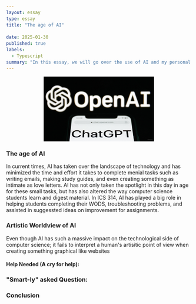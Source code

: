 ```yaml
---
layout: essay
type: essay
title: "The age of AI"

date: 2025-01-30
published: true
labels:
  - Typescript
summary: "In this essay, we will go over the use of AI and my personal experience in this age of AI"
---
```


<div style="display: flex; justify-content: center; align-items: center;">
<img src="/img/AI.png" alt="Coding Standards" style="display: block; margin: auto; width: 300px; heigt: auto">
  
</div>




### The age of AI
<p>In current times, AI has taken over the landscape of technology and has minimized the time and effort it takes to complete menial tasks such as writing emails, making study guides, and even creating something as intimate as love letters. AI has not only taken the spotlight in this day in age for these small tasks, but has also altered the way computer science students learn and digest material. In ICS 314, AI has played a big role in helping students completing their WODS, troubleshooting problems, and assisted in suggessted ideas on improvement for assignments. </p>


### Artistic Worldview of AI
<p> Even though AI has such a massive impact on the technological side of computer science; it fails to interpret a human's artisitic point of view when creating something graphical like websites</p>

#### Help Needed (A cry for help):

### "Smart-ly" asked Question:


### Conclusion

